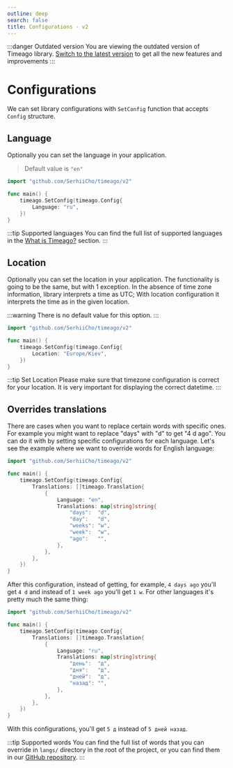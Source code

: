 ```yaml
---
outline: deep
search: false
title: Configurations - v2
---
```


:::danger Outdated version
You are viewing the outdated version of Timeago library. [Switch to the latest version](/) to get all the new features and improvements
:::

# Configurations
We can set library configurations with `SetConfig` function that accepts `Config` structure.

## Language
Optionally you can set the language in your application.

> Default value is `"en"`

```go
import "github.com/SerhiiCho/timeago/v2"

func main() {
    timeago.SetConfig(timeago.Config{
        Language: "ru",
    })
}
```

:::tip Supported languages
You can find the full list of supported languages in the [What is Timeago?](/v2/what-is-timeago.html#supported-languages) section.
:::

## Location
Optionally you can set the location in your application. The functionality is going to be the
same, but with 1 exception. In the absence of time zone information, library interprets a time as UTC;
With location configuration it interprets the time as in the given location.

:::warning
There is no default value for this option.
:::

```go
import "github.com/SerhiiCho/timeago/v2"

func main() {
    timeago.SetConfig(timeago.Config{
        Location: "Europe/Kiev",
    })
}
```

:::tip Set Location
Please make sure that timezone configuration is correct for your location. It is very important for displaying the correct datetime.
:::

## Overrides translations
There are cases when you want to replace certain words with specific ones. For example you might want to replace "days" with "d" to get "4 d ago". You can do it with by setting specific configurations for each language. Let's see the example where we want to override words for English language:

```go
import "github.com/SerhiiCho/timeago/v2"

func main() {
    timeago.SetConfig(timeago.Config{
		Translations: []timeago.Translation{
			{
				Language: "en",
				Translations: map[string]string{
					"days":  "d",
					"day":   "d",
					"weeks": "w",
					"week":  "w",
					"ago":   "",
				},
			},
		},
	})
}
```

After this configuration, instead of getting, for example, `4 days ago` you'll get `4 d` and instead of `1 week ago` you'll get `1 w`. For other languages it's pretty much the same thing:

```go
import "github.com/SerhiiCho/timeago/v2"

func main() {
    timeago.SetConfig(timeago.Config{
		Translations: []timeago.Translation{
			{
				Language: "ru",
				Translations: map[string]string{
					"день":  "д",
					"дня":   "д",
					"дней":  "д",
					"назад": "",
				},
			},
		},
	})
}
```

With this configurations, you'll get `5 д` instead of `5 дней назад`.

:::tip Supported words
You can find the full list of words that you can override in `langs/` directory in the root of the project, or you can find them in our [GitHub repository](https://github.com/SerhiiCho/timeago/tree/main/langs).
:::
